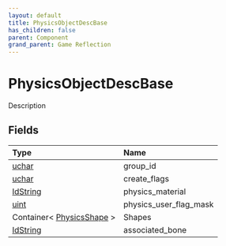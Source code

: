 ```yaml
---
layout: default
title: PhysicsObjectDescBase
has_children: false
parent: Component
grand_parent: Game Reflection
---
```

# PhysicsObjectDescBase
Description 

## Fields

| Type | Name |
|:----------|:--------------|
| [uchar](/riftbreaker-wiki/docs/game-reflection/enums/uchar/) | group_id |
| [uchar](/riftbreaker-wiki/docs/game-reflection/enums/uchar/) | create_flags |
| [IdString](/riftbreaker-wiki/docs/game-reflection/components/id_string/) | physics_material |
| [uint](/riftbreaker-wiki/docs/game-reflection/components/uint/) | physics_user_flag_mask |
| Container< [PhysicsShape](/riftbreaker-wiki/docs/game-reflection/classes/physics_shape/) > | Shapes |
| [IdString](/riftbreaker-wiki/docs/game-reflection/components/id_string/) | associated_bone |

